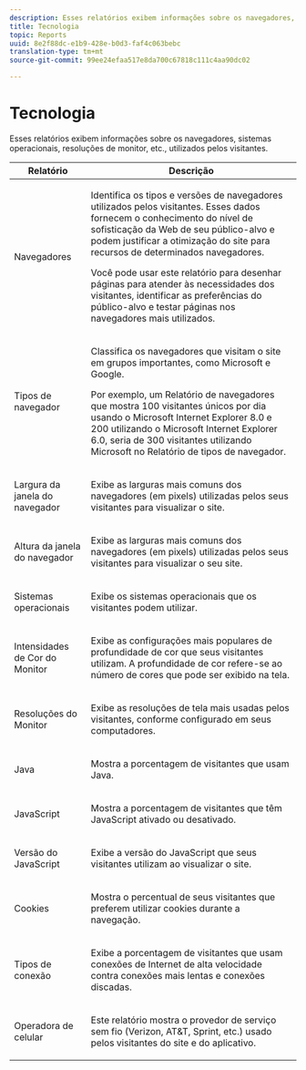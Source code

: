 ```yaml
---
description: Esses relatórios exibem informações sobre os navegadores, sistemas operacionais, resoluções de monitor, etc., utilizados pelos visitantes.
title: Tecnologia
topic: Reports
uuid: 8e2f88dc-e1b9-428e-b0d3-faf4c063bebc
translation-type: tm+mt
source-git-commit: 99ee24efaa517e8da700c67818c111c4aa90dc02

---
```



# Tecnologia

Esses relatórios exibem informações sobre os navegadores, sistemas operacionais, resoluções de monitor, etc., utilizados pelos visitantes.

<table id="table_6B55FDDC4C484766BC3817E06551E753"> 
 <thead> 
  <tr> 
   <th colname="col1" class="entry"> Relatório </th> 
   <th colname="col2" class="entry"> Descrição </th> 
  </tr> 
 </thead>
 <tbody> 
  <tr> 
   <td colname="col1"> Navegadores </td> 
   <td colname="col2"> <p> Identifica os tipos e versões de navegadores utilizados pelos visitantes. Esses dados fornecem o conhecimento do nível de sofisticação da Web de seu público-alvo e podem justificar a otimização do site para recursos de determinados navegadores. </p> <p>Você pode usar este relatório para desenhar páginas para atender às necessidades dos visitantes, identificar as preferências do público-alvo e testar páginas nos navegadores mais utilizados. </p> </td> 
  </tr> 
  <tr> 
   <td colname="col1"> Tipos de navegador </td> 
   <td colname="col2"> <p> Classifica os navegadores que visitam o site em grupos importantes, como Microsoft e Google. </p> <p>Por exemplo, um <span class="wintitle">Relatório de navegadores</span> que mostra 100 visitantes únicos por dia usando o Microsoft Internet Explorer 8.0 e 200 utilizando o Microsoft Internet Explorer 6.0, seria de 300 visitantes utilizando Microsoft no <span class="wintitle">Relatório de tipos de navegador</span>. </p> </td> 
  </tr> 
  <tr> 
   <td colname="col1"> Largura da janela do navegador </td> 
   <td colname="col2"> <p> Exibe as larguras mais comuns dos navegadores (em pixels) utilizadas pelos seus visitantes para visualizar o site. </p> </td> 
  </tr> 
  <tr> 
   <td colname="col1"> Altura da janela do navegador </td> 
   <td colname="col2"> <p> Exibe as larguras mais comuns dos navegadores (em pixels) utilizadas pelos seus visitantes para visualizar o seu site. </p> </td> 
  </tr> 
  <tr> 
   <td colname="col1"> Sistemas operacionais </td> 
   <td colname="col2"> <p> Exibe os sistemas operacionais que os visitantes podem utilizar. </p> </td> 
  </tr> 
  <tr> 
   <td colname="col1"> Intensidades de Cor do Monitor </td> 
   <td colname="col2"> <p> Exibe as configurações mais populares de profundidade de cor que seus visitantes utilizam. A profundidade de cor refere-se ao número de cores que pode ser exibido na tela. </p> </td> 
  </tr> 
  <tr> 
   <td colname="col1"> Resoluções do Monitor </td> 
   <td colname="col2"> <p> Exibe as resoluções de tela mais usadas pelos visitantes, conforme configurado em seus computadores. </p> </td> 
  </tr> 
  <tr> 
   <td colname="col1"> Java </td> 
   <td colname="col2"> <p> Mostra a porcentagem de visitantes que usam Java. </p> </td> 
  </tr> 
  <tr> 
   <td colname="col1"> JavaScript </td> 
   <td colname="col2"> <p> Mostra a porcentagem de visitantes que têm JavaScript ativado ou desativado. </p> </td> 
  </tr> 
  <tr> 
   <td colname="col1"> Versão do JavaScript </td> 
   <td colname="col2"> <p> Exibe a versão do JavaScript que seus visitantes utilizam ao visualizar o site. </p> </td> 
  </tr> 
  <tr> 
   <td colname="col1"> Cookies </td> 
   <td colname="col2"> <p> Mostra o percentual de seus visitantes que preferem utilizar cookies durante a navegação. </p> </td> 
  </tr> 
  <tr> 
   <td colname="col1"> Tipos de conexão  </td> 
   <td colname="col2"> <p> Exibe a porcentagem de visitantes que usam conexões de Internet de alta velocidade contra conexões mais lentas e conexões discadas. </p> </td> 
  </tr> 
  <tr> 
   <td colname="col1"> Operadora de celular </td> 
   <td colname="col2"> <p> Este relatório mostra o provedor de serviço sem fio (Verizon, AT&amp;T, Sprint, etc.) usado pelos visitantes do site e do aplicativo.  </p> </td> 
  </tr> 
 </tbody> 
</table>

